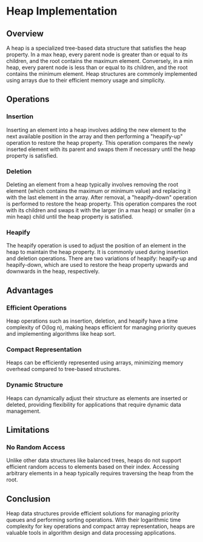 # Heap Implementation

## Overview
A heap is a specialized tree-based data structure that satisfies the heap property. In a max heap, every parent node is greater than or equal to its children, and the root contains the maximum element. Conversely, in a min heap, every parent node is less than or equal to its children, and the root contains the minimum element. Heap structures are commonly implemented using arrays due to their efficient memory usage and simplicity.

## Operations

### Insertion
Inserting an element into a heap involves adding the new element to the next available position in the array and then performing a "heapify-up" operation to restore the heap property. This operation compares the newly inserted element with its parent and swaps them if necessary until the heap property is satisfied.

### Deletion
Deleting an element from a heap typically involves removing the root element (which contains the maximum or minimum value) and replacing it with the last element in the array. After removal, a "heapify-down" operation is performed to restore the heap property. This operation compares the root with its children and swaps it with the larger (in a max heap) or smaller (in a min heap) child until the heap property is satisfied.

### Heapify
The heapify operation is used to adjust the position of an element in the heap to maintain the heap property. It is commonly used during insertion and deletion operations. There are two variations of heapify: heapify-up and heapify-down, which are used to restore the heap property upwards and downwards in the heap, respectively.

## Advantages

### Efficient Operations
Heap operations such as insertion, deletion, and heapify have a time complexity of O(log n), making heaps efficient for managing priority queues and implementing algorithms like heap sort.

### Compact Representation
Heaps can be efficiently represented using arrays, minimizing memory overhead compared to tree-based structures.

### Dynamic Structure
Heaps can dynamically adjust their structure as elements are inserted or deleted, providing flexibility for applications that require dynamic data management.

## Limitations

### No Random Access
Unlike other data structures like balanced trees, heaps do not support efficient random access to elements based on their index. Accessing arbitrary elements in a heap typically requires traversing the heap from the root.

## Conclusion
Heap data structures provide efficient solutions for managing priority queues and performing sorting operations. With their logarithmic time complexity for key operations and compact array representation, heaps are valuable tools in algorithm design and data processing applications.
